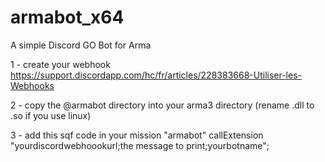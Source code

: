 # armabot_x64
A simple Discord GO Bot for Arma

1 - create your webhook
https://support.discordapp.com/hc/fr/articles/228383668-Utiliser-les-Webhooks

2 - copy the @armabot directory into your arma3 directory (rename .dll to .so if you use linux)

3 - add this sqf code in your mission
"armabot" callExtension "yourdiscordwebhoookurl;the message to print;yourbotname";